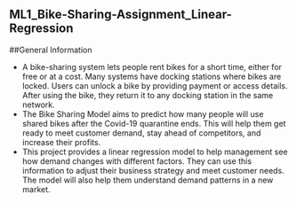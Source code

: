 ## ML1_Bike-Sharing-Assignment_Linear-Regression
##General Information
- A bike-sharing system lets people rent bikes for a short time, either for free or at a cost. Many systems have docking stations where bikes are locked. Users can unlock a bike by providing payment or access details. After using the bike, they return it to any docking station in the same network.
- The Bike Sharing Model aims to predict how many people will use shared bikes after the Covid-19 quarantine ends. This will help them get ready to meet customer demand, stay ahead of competitors, and increase their profits.
- This project provides a linear regression model to help management see how demand changes with different factors. They can use this information to adjust their business strategy and meet customer needs. The model will also help them understand demand patterns in a new market.
